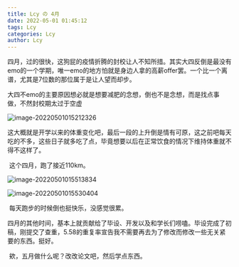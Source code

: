 ```yaml
---
title: Lcy の 4月
date: 2022-05-01 01:45:12
tags: Lcy
categories: Lcy
author: Lcy
---
```


​	四月，过的很快，这狗屁的疫情折腾的封校让人不知所措。其实大四反倒是最没有emo的一个学期，唯一emo的地方怕就是身边人拿的高薪offer罢。一个比一个离谱，尤其是7位数的那位属于是让人望而却步。

​	大四不emo的主要原因想必就是想要减肥的念想，倒也不是念想，而是找点事做，不然封校期太过于空虚

![image-20220501015212326](https://luochengyu.oss-cn-beijing.aliyuncs.com/img/image-20220501015212326.png)

​	这大概就是开学以来的体重变化吧，最后一段的上升倒是情有可原，这之前吧每天吃的不多，这些日子就多吃了点，毕竟想要以后在正常饮食的情况下维持体重就不得不这样了。

​	这个四月，跑了接近110km。

![image-20220501015513834](https://luochengyu.oss-cn-beijing.aliyuncs.com/img/image-20220501015513834.png)

![image-20220501015530404](https://luochengyu.oss-cn-beijing.aliyuncs.com/img/image-20220501015530404.png)

​	每天跑步的时候倒也挺快乐，没感觉很累。

​	四月的其他时间，基本上就贡献给了毕设、开发以及和学长们唠嗑。毕设完成了初稿，刚提交了查重，5.58的重复率宣告我不需要再去为了修改而修改一些无关紧要的东西。挺好。

​	欸，五月做什么呢？改改论文吧，然后学点东西。
